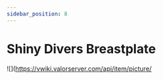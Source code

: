 ```yaml
---
sidebar_position: 8
---
```


# Shiny Divers Breastplate

![](https://vwiki.valorserver.com/api/item/picture/
